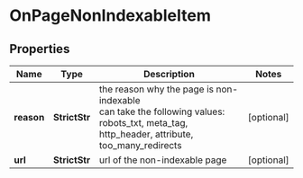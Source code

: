 # OnPageNonIndexableItem


## Properties

| Name | Type | Description | Notes |
|------------ | ------------- | ------------- | -------------|
**reason** | **StrictStr** | the reason why the page is non-indexable<br>can take the following values: robots_txt, meta_tag, http_header, attribute, too_many_redirects |[optional]|
**url** | **StrictStr** | url of the non-indexable page |[optional]|